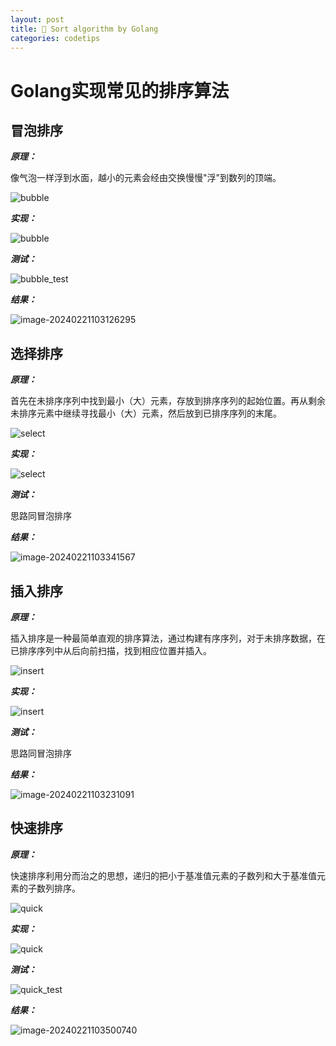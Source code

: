 ```yaml
---
layout: post
title: 🚀 Sort algorithm by Golang
categories: codetips
---
```


# Golang实现常见的排序算法

## 冒泡排序

***原理：***

像气泡一样浮到水面，越小的元素会经由交换慢慢"浮"到数列的顶端。

![bubble](https://www.runoob.com/wp-content/uploads/2019/03/bubbleSort.gif)

***实现：***

![bubble](https://gitlab.com/Sh3ldon/MyPic/-/raw/main/pictures/2024/02/20_22_25_55_bubble.png)

***测试：***

![bubble_test](https://gitlab.com/Sh3ldon/MyPic/-/raw/main/pictures/2024/02/21_10_28_29_bubble_test.png)

***结果：***

![image-20240221103126295](https://gitlab.com/Sh3ldon/MyPic/-/raw/main/pictures/2024/02/21_10_31_26_image-20240221103126295.png)

## 选择排序

***原理：***

首先在未排序序列中找到最小（大）元素，存放到排序序列的起始位置。再从剩余未排序元素中继续寻找最小（大）元素，然后放到已排序序列的末尾。

![select](https://www.runoob.com/wp-content/uploads/2019/03/selectionSort.gif)

***实现：***

![select](https://gitlab.com/Sh3ldon/MyPic/-/raw/main/pictures/2024/02/20_22_27_9_select.png)

***测试：***

思路同冒泡排序

***结果：***

![image-20240221103341567](https://gitlab.com/Sh3ldon/MyPic/-/raw/main/pictures/2024/02/21_10_33_41_image-20240221103341567.png)



## 插入排序

***原理：***

插入排序是一种最简单直观的排序算法，通过构建有序序列，对于未排序数据，在已排序序列中从后向前扫描，找到相应位置并插入。

![insert](https://www.runoob.com/wp-content/uploads/2019/03/insertionSort.gif)

***实现：***

![insert](https://gitlab.com/Sh3ldon/MyPic/-/raw/main/pictures/2024/02/20_22_28_16_insert.png)

***测试：***

思路同冒泡排序

***结果：***

![image-20240221103231091](https://gitlab.com/Sh3ldon/MyPic/-/raw/main/pictures/2024/02/21_10_32_31_image-20240221103231091.png)

## 快速排序

***原理：***

快速排序利用分而治之的思想，递归的把小于基准值元素的子数列和大于基准值元素的子数列排序。

![quick](https://www.runoob.com/wp-content/uploads/2019/03/quickSort.gif)

***实现：***

![quick](https://gitlab.com/Sh3ldon/MyPic/-/raw/main/pictures/2024/02/20_22_29_15_quick.png)

***测试：***

![quick_test](https://gitlab.com/Sh3ldon/MyPic/-/raw/main/pictures/2024/02/21_10_50_10_quick_test.png)

***结果：***

![image-20240221103500740](https://gitlab.com/Sh3ldon/MyPic/-/raw/main/pictures/2024/02/21_10_35_0_image-20240221103500740.png)

